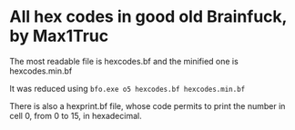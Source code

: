 # All hex codes in good old Brainfuck, by Max1Truc

The most readable file is hexcodes.bf and the minified one is hexcodes.min.bf

It was reduced using `bfo.exe o5 hexcodes.bf hexcodes.min.bf`

There is also a hexprint.bf file, whose code permits to print the number in cell 0, from 0 to 15, in hexadecimal.

